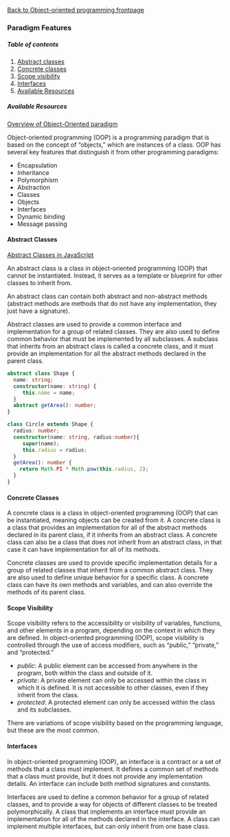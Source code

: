 [Back to Object-oriented programming frontpage](../03-object-oriented-programming.md)

### Paradigm Features

##### Table of contents

1. [Abstract classes](#abstract-classes)
2. [Concrete classes](#concrete-classes)
3. [Scope visibility](#scope-visibility)
4. [Interfaces](#interfaces)
5. [Available Resources](#available-resources)

##### Available Resources

[Overview of Object-Oriented paradigm](https://www.tutorialspoint.com/software_architecture_design/object_oriented_paradigm.htm)

Object-oriented programming (OOP) is a programming paradigm that is based on the concept of “objects,” which are instances of a class. OOP has several key features that distinguish it from other programming paradigms:

- Encapsulation
- Inheritance
- Polymorphism
- Abstraction
- Classes
- Objects
- Interfaces
- Dynamic binding
- Message passing

#### Abstract Classes

[Abstract Classes in JavaScript](https://medium.com/@rheedhar/abstract-classes-in-javascript-d6510afac958)

An abstract class is a class in object-oriented programming (OOP) that cannot be instantiated. Instead, it serves as a template or blueprint for other classes to inherit from.

An abstract class can contain both abstract and non-abstract methods (abstract methods are methods that do not have any implementation, they just have a signature).

Abstract classes are used to provide a common interface and implementation for a group of related classes. They are also used to define common behavior that must be implemented by all subclasses. A subclass that inherits from an abstract class is called a concrete class, and it must provide an implementation for all the abstract methods declared in the parent class.

```TypeScript
abstract class Shape {
  name: string;
  constructor(name: string) {
     this.name = name;
  }
  abstract getArea(): number;
}

class Circle extends Shape {
  radius: number;
  constructor(name: string, radius:number){
     super(name);
     this.radius = radius;
  }
  getArea(): number {
    return Math.PI * Math.pow(this.radius, 2);
  }
}
```

#### Concrete Classes

A concrete class is a class in object-oriented programming (OOP) that can be instantiated, meaning objects can be created from it. A concrete class is a class that provides an implementation for all of the abstract methods declared in its parent class, if it inherits from an abstract class. A concrete class can also be a class that does not inherit from an abstract class, in that case it can have implementation for all of its methods.

Concrete classes are used to provide specific implementation details for a group of related classes that inherit from a common abstract class. They are also used to define unique behavior for a specific class. A concrete class can have its own methods and variables, and can also override the methods of its parent class.

#### Scope Visibility

Scope visibility refers to the accessibility or visibility of variables, functions, and other elements in a program, depending on the context in which they are defined. In object-oriented programming (OOP), scope visibility is controlled through the use of access modifiers, such as “public,” “private,” and “protected.”

- _public_: A public element can be accessed from anywhere in the program, both within the class and outside of it.
- _private_: A private element can only be accessed within the class in which it is defined. It is not accessible to other classes, even if they inherit from the class.
- _protected_: A protected element can only be accessed within the class and its subclasses.

There are variations of scope visibility based on the programming language, but these are the most common.

#### Interfaces

In object-oriented programming (OOP), an interface is a contract or a set of methods that a class must implement. It defines a common set of methods that a class must provide, but it does not provide any implementation details. An interface can include both method signatures and constants.

Interfaces are used to define a common behavior for a group of related classes, and to provide a way for objects of different classes to be treated polymorphically. A class that implements an interface must provide an implementation for all of the methods declared in the interface. A class can implement multiple interfaces, but can only inherit from one base class.
